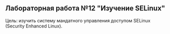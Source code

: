 Лабораторная работа №12 "Изучение SELinux"
-------------------------------------
Цель: изучить систему мандатного управления доступом SELinux (Security Enhanced Linux).
